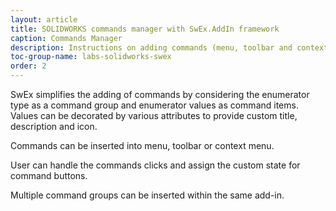 ```yaml
---
layout: article
title: SOLIDWORKS commands manager with SwEx.AddIn framework
caption: Commands Manager
description: Instructions on adding commands (menu, toolbar and context menu) with SwEx.AddIn framework for developing SOLIDWORKS add-ins in C# and VB.NET
toc-group-name: labs-solidworks-swex
order: 2
---
```

SwEx simplifies the adding of commands by considering the enumerator type as a command group and enumerator values as command items. Values can be decorated by various attributes to provide custom title, description and icon.

Commands can be inserted into menu, toolbar or context menu.

User can handle the commands clicks and assign the custom state for command buttons.

Multiple command groups can be inserted within the same add-in.